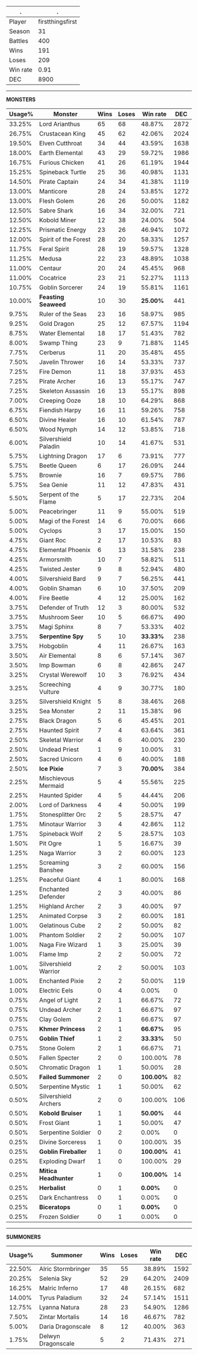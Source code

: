 .|.
|-|-
Player|firstthingsfirst
Season|31
Battles|400
Wins|191
Loses|209
Win rate|0.91
DEC|8900

---
**MONSTERS**

Usage%|Monster|Wins|Loses|Win rate|DEC|
-|-|-|-|-|-|
33.25%|Lord Arianthus|65|68|48.87%|2872|
26.75%|Crustacean King|45|62|42.06%|2024|
19.50%|Elven Cutthroat|34|44|43.59%|1638|
18.00%|Earth Elemental|43|29|59.72%|1986|
16.75%|Furious Chicken|41|26|61.19%|1944|
15.25%|Spineback Turtle|25|36|40.98%|1131|
14.50%|Pirate Captain|24|34|41.38%|1119|
13.00%|Manticore|28|24|53.85%|1272|
13.00%|Flesh Golem|26|26|50.00%|1182|
12.50%|Sabre Shark|16|34|32.00%|721|
12.50%|Kobold Miner|12|38|24.00%|504|
12.25%|Prismatic Energy|23|26|46.94%|1072|
12.00%|Spirit of the Forest|28|20|58.33%|1257|
11.75%|Feral Spirit|28|19|59.57%|1328|
11.25%|Medusa|22|23|48.89%|1038|
11.00%|Centaur|20|24|45.45%|968|
11.00%|Cocatrice|23|21|52.27%|1113|
10.75%|Goblin Sorcerer|24|19|55.81%|1161|
10.00%|**Feasting Seaweed**|10|30|**25.00%**|441|
9.75%|Ruler of the Seas|23|16|58.97%|985|
9.25%|Gold Dragon|25|12|67.57%|1194|
8.75%|Water Elemental|18|17|51.43%|782|
8.00%|Swamp Thing|23|9|71.88%|1145|
7.75%|Cerberus|11|20|35.48%|455|
7.50%|Javelin Thrower|16|14|53.33%|737|
7.25%|Fire Demon|11|18|37.93%|453|
7.25%|Pirate Archer|16|13|55.17%|747|
7.25%|Skeleton Assassin|16|13|55.17%|898|
7.00%|Creeping Ooze|18|10|64.29%|868|
6.75%|Fiendish Harpy|16|11|59.26%|758|
6.50%|Divine Healer|16|10|61.54%|787|
6.50%|Wood Nymph|14|12|53.85%|718|
6.00%|Silvershield Paladin|10|14|41.67%|531|
5.75%|Lightning Dragon|17|6|73.91%|777|
5.75%|Beetle Queen|6|17|26.09%|244|
5.75%|Brownie|16|7|69.57%|786|
5.75%|Sea Genie|11|12|47.83%|431|
5.50%|Serpent of the Flame|5|17|22.73%|204|
5.00%|Peacebringer|11|9|55.00%|519|
5.00%|Magi of the Forest|14|6|70.00%|666|
5.00%|Cyclops|3|17|15.00%|150|
4.75%|Giant Roc|2|17|10.53%|83|
4.75%|Elemental Phoenix|6|13|31.58%|238|
4.25%|Armorsmith|10|7|58.82%|511|
4.25%|Twisted Jester|9|8|52.94%|480|
4.00%|Silvershield Bard|9|7|56.25%|441|
4.00%|Goblin Shaman|6|10|37.50%|209|
4.00%|Fire Beetle|4|12|25.00%|162|
3.75%|Defender of Truth|12|3|80.00%|532|
3.75%|Mushroom Seer|10|5|66.67%|490|
3.75%|Magi Sphinx|8|7|53.33%|402|
3.75%|**Serpentine Spy**|5|10|**33.33%**|238|
3.75%|Hobgoblin|4|11|26.67%|163|
3.50%|Air Elemental|8|6|57.14%|367|
3.50%|Imp Bowman|6|8|42.86%|247|
3.25%|Crystal Werewolf|10|3|76.92%|434|
3.25%|Screeching Vulture|4|9|30.77%|180|
3.25%|Silvershield Knight|5|8|38.46%|268|
3.25%|Sea Monster|2|11|15.38%|96|
2.75%|Black Dragon|5|6|45.45%|201|
2.75%|Haunted Spirit|7|4|63.64%|361|
2.50%|Skeletal Warrior|4|6|40.00%|230|
2.50%|Undead Priest|1|9|10.00%|31|
2.50%|Sacred Unicorn|4|6|40.00%|188|
2.50%|**Ice Pixie**|7|3|**70.00%**|384|
2.25%|Mischievous Mermaid|5|4|55.56%|225|
2.25%|Haunted Spider|4|5|44.44%|206|
2.00%|Lord of Darkness|4|4|50.00%|199|
1.75%|Stonesplitter Orc|2|5|28.57%|47|
1.75%|Minotaur Warrior|3|4|42.86%|112|
1.75%|Spineback Wolf|2|5|28.57%|103|
1.50%|Pit Ogre|1|5|16.67%|39|
1.25%|Naga Warrior|3|2|60.00%|123|
1.25%|Screaming Banshee|3|2|60.00%|156|
1.25%|Peaceful Giant|4|1|80.00%|168|
1.25%|Enchanted Defender|2|3|40.00%|86|
1.25%|Highland Archer|2|3|40.00%|97|
1.25%|Animated Corpse|3|2|60.00%|181|
1.00%|Gelatinous Cube|2|2|50.00%|82|
1.00%|Phantom Soldier|2|2|50.00%|107|
1.00%|Naga Fire Wizard|1|3|25.00%|39|
1.00%|Flame Imp|2|2|50.00%|72|
1.00%|Silvershield Warrior|2|2|50.00%|103|
1.00%|Enchanted Pixie|2|2|50.00%|119|
1.00%|Electric Eels|0|4|0.00%|0|
0.75%|Angel of Light|2|1|66.67%|72|
0.75%|Undead Archer|2|1|66.67%|97|
0.75%|Clay Golem|2|1|66.67%|97|
0.75%|**Khmer Princess**|2|1|**66.67%**|95|
0.75%|**Goblin Thief**|1|2|**33.33%**|50|
0.75%|Stone Golem|2|1|66.67%|71|
0.50%|Fallen Specter|2|0|100.00%|78|
0.50%|Chromatic Dragon|1|1|50.00%|28|
0.50%|**Failed Summoner**|2|0|**100.00%**|82|
0.50%|Serpentine Mystic|1|1|50.00%|62|
0.50%|Silvershield Archers|2|0|100.00%|106|
0.50%|**Kobold Bruiser**|1|1|**50.00%**|44|
0.50%|Frost Giant|1|1|50.00%|47|
0.50%|Serpentine Soldier|0|2|0.00%|0|
0.25%|Divine Sorceress|1|0|100.00%|35|
0.25%|**Goblin Fireballer**|1|0|**100.00%**|41|
0.25%|Exploding Dwarf|1|0|100.00%|29|
0.25%|**Mitica Headhunter**|1|0|**100.00%**|14|
0.25%|**Herbalist**|0|1|**0.00%**|0|
0.25%|Dark Enchantress|0|1|0.00%|0|
0.25%|**Biceratops**|0|1|**0.00%**|0|
0.25%|Frozen Soldier|0|1|0.00%|0|

---
**SUMMONERS**

Usage%|Summoner|Wins|Loses|Win rate|DEC|
-|-|-|-|-|-|
22.50%|Alric Stormbringer|35|55|38.89%|1592|
20.25%|Selenia Sky|52|29|64.20%|2409|
16.25%|Malric Inferno|17|48|26.15%|682|
14.00%|Tyrus Paladium|32|24|57.14%|1511|
12.75%|Lyanna Natura|28|23|54.90%|1286|
7.50%|Zintar Mortalis|14|16|46.67%|782|
5.00%|Daria Dragonscale|8|12|40.00%|363|
1.75%|Delwyn Dragonscale|5|2|71.43%|271|

